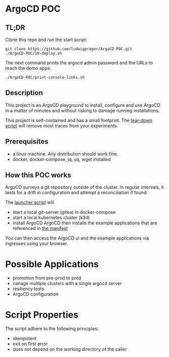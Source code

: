 # ArgoCD POC

## TL;DR
Clone this repo and run the start script:

```
git clone https://github.com/ludwigprager/ArgoCD-POC.git
./ArgoCD-POC/10-deploy.sh
```

The next command prints the argocd admin password and the URLs to reach the demo apps:
```
./ArgoCD-POC/print-console-links.sh 

```

## Description

This project is an ArgoCD playground to install, configure and use ArgoCD
in a matter of minutes and without risking to damage running installations.

This project is self-contained and has a small footprint. The [tear-down script](./90-teardown.sh) will
remove most traces from your experiments.

## Prerequisites
- a linux machine. Any distribution should work fine.  
- docker, docker-compose, jq, yq, wget installed

## How this POC works

ArgoCD surveys a git repository outside of the cluster.
In regular intervals, it tests for a drift in configuration
and attempt a reconciliation if found.

The [launcher script](./10-deploy.sh) will
- start a local git-server (gitea) in docker-compose
- start a local kubernetes cluster (k3d)
- install ArgoCD
ArgoCD then installs the example applications that are referenced in [the manifest](./manifest/application.yaml.tpl)

You can then access the ArgoCD ui and the example applications via ingresses using your browser.

# Possible Applications
- promotion from pre-prod to prod
- nanage multiple clusters with a single argocd server
- resiliency tests
- ArgoCD configuration

# Script Properties

The script adhere to the following principles:
- idempotent
- exit on first error
- does not depend on the working directory of the caller
